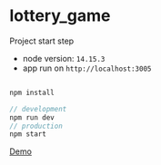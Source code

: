 # lottery_game

Project start step

- node version: `14.15.3`
- app run on `http://localhost:3005`

```js

npm install

// development
npm run dev
// production
npm start
```
[Demo](https://lottery-game.vercel.app/)
